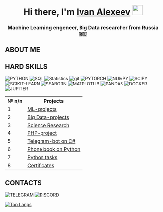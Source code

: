 

<h1 align="center">Hi there, I'm <a href="https://www.linkedin.com/in/ivan-alexeev-81aa31125/" target="_blank">Ivan Alexeev</a> 
<img src="https://github.com/blackcater/blackcater/raw/main/images/Hi.gif" height="32"/></h1>
<h3 align="center">Machine Learning engeneer, Big Data researcher from Russia 🇷🇺</h3>

## ABOUT ME

## HARD SKILLS

![PYTHON](https://img.shields.io/badge/PYTHON-090909??style=flat-square&logo=PYTHON)
![SQL](https://img.shields.io/badge/SQL-090909??style=flat-square&logo=SQL)
![Statistics](https://img.shields.io/badge/Statistics-090909??style=flat-square&logo=Statistics)
![git](https://img.shields.io/badge/GIT-090909??style=flat-square&logo=GIT)
![PYTORCH](https://img.shields.io/badge/PYTORCH-090909??style=flat-square&logo=PYTORCH)
![NUMPY](https://img.shields.io/badge/NUMPY-090909??style=flat-square&logo=NUMPY)
![SCIPY](https://img.shields.io/badge/SCIPY-090909??style=flat-square&logo=SCIPY)
![SCIKIT-LEARN](https://img.shields.io/badge/SKLEARN-090909??style=flat-square&logo=SCIKIT-LEARN)
![SEABORN](https://img.shields.io/badge/SEABORN-090909??style=flat-square&logo=seaborn)
![MATPLOTLIB](https://img.shields.io/badge/MATPLOTLIB-090909??style=flat-square&logo=MATPLOTLIB)
![PANDAS](https://img.shields.io/badge/PANDAS-090909??style=flat-square&logo=PANDAS)
![DOCKER](https://img.shields.io/badge/DOCKER-090909??style=flat-square&logo=DOCKER)
![JUPITER](https://img.shields.io/badge/JUPITER-090909??style=flat-square&logo=JUPITER)

<table>
  <tr>
    <th>№ п/п</th>
    <th>Projects</th>
    
  </tr>
  <tr>
    <td>1</td>
    <td> <a href="https://github.com/AIhexNICK-MAIL-RU/ML_projects_portfolio" target="_blank">ML-projects</a></td>
  </tr>
  <tr>
    <td>2</td>
    <td> <a href="https://github.com/AIhexNICK-MAIL-RU/big_data" target="_blank">Big Data-projects</td>
  </tr>
    <tr>
    <td>3</td>
    <td> <a href="https://github.com/AIhexNICK-MAIL-RU/research_potrfolio" target="_blank">Science Research</a></td>
  </tr>
    <tr>
    <td>4</td>
    <td> <a href="https://github.com/AIhexNICK-MAIL-RU/planner_php" target="_blank">PHP-project</a> </td>
  </tr>
    <tr>
    <td>5</td>
    <td> <a href="https://github.com/AIhexNICK-MAIL-RU/Telegram-bot-on-C-sharp" target="_blank">Telegram-bot on C#</a></td>
  </tr>
    <tr>
    <td>6</td>
    <td> <a href="https://github.com/AIhexNICK-MAIL-RU/phonebookPython/tree/main" target="_blank">Phone book on Python</a></td>
  </tr>
    <tr>
    <td>7</td>
    <td> <a href="https://github.com/AIhexNICK-MAIL-RU/basics_python/tree/main/basics_python" target="_blank">Python tasks</a></td>
  </tr>
    <tr>
    <td>8</td>
    <td> <a href="https://github.com/AIhexNICK-MAIL-RU/certificates" target="_blank">Certificates</a></td>
  </tr>
</table>



## CONTACTS

[![TELEGRAM](https://img.shields.io/badge/TELEGRAM-090909??style=flat-square&logo=TELEGRAM)](https://t.me/AI_Nick)
[![DISCORD](https://img.shields.io/badge/DISCORD-090909??style=flat-square&logo=DISCORD)](https://discordapp.com/users/ai_nick_/)

[![Top Langs](https://github-readme-stats.vercel.app/api/top-langs/?username=AIhexNICK-MAIL-RU&layout=compact)](https://github.com/AIhexNICK-MAIL-RU/github-readme-stats)
  <!--
[![trophy](https://github-profile-trophy.vercel.app/?username=AIhexNICK-MAIL-RU)](https://github.com/AIhexNICK-MAIL-RU/github-profile-trophy)
<h7 align="center">

<br>



**AIhexNICK-MAIL-RU/AIhexNICK-MAIL-RU** is a ✨ _special_ ✨ repository because its `README.md` (this file) appears on your GitHub profile.

Here are some ideas to get you started:

- 🔭 I’m currently working on ...
- 🌱 I’m currently learning ...
- 👯 I’m looking to collaborate on ...
- 🤔 I’m looking for help with ...
- 💬 Ask me about ...
- 📫 How to reach me: ...
- 😄 Pronouns: ...
- ⚡ Fun fact: ...
-->
